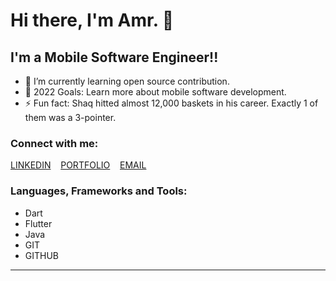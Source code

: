 # Hi there, I'm Amr.  👋 

## I'm a Mobile Software Engineer!!

- 🌱 I’m currently learning open source contribution.
- 🥅 2022 Goals: Learn more about mobile software development.
- ⚡ Fun fact: Shaq hitted almost 12,000 baskets in his career. Exactly 1 of them was a 3-pointer.

### Connect with me:

[<a href="https://www.linkedin.com/in/amr-hisham/">LINKEDIN</a>](https://codestackr.com#gh-light-mode-only)
&nbsp;&nbsp;
[<a href="https://amrhisham97.github.io/portofolio/">PORTFOLIO</a>](https://codestackr.com#gh-light-mode-only)
&nbsp;&nbsp;
[<a href="https://amr.hisham.khalil@gmail.com/">EMAIL</a>](https://codestackr.com#gh-light-mode-only)

### Languages, Frameworks and Tools:

- Dart
- Flutter
- Java
- GIT
- GITHUB

---



<!--   <summary>:zap: GitHub Stats</summary>

  <img align="left" alt="Amr's GitHub Stats" src="https://github-readme-stats.vercel.app/api?username=codeSTACKr&show_icons=true&hide_border=false&title_color=ff652f&icon_color=FFE400&bg_color=09131B&text_color=ffffff&border_color=0c1a25" />
 -->


[website]: https://codeSTACKr.com
[course]: http://vsCodeHero.com
[twitter]: https://twitter.com/codeSTACKr
[youtube]: https://youtube.com/codeSTACKr
[instagram]: https://instagram.com/codeSTACKr
[linkedin]: https://linkedin.com/in/codeSTACKr
[webdevplaylist]: https://www.youtube.com/playlist?list=PLkwxH9e_vrAJ0WbEsFA9W3I1W-g_BTsbt
[jsplaylist]: https://www.youtube.com/playlist?list=PLkwxH9e_vrALRJKu7wfXby3MKeflhTu6B
[cssplaylist]: https://www.youtube.com/playlist?list=PLkwxH9e_vrALSdvZuEh6gqQdmDoDIoqz4
[reactplaylist]: https://www.youtube.com/playlist?list=PLkwxH9e_vrAK4TdffpxKY3QGyHCpxFcQ0

